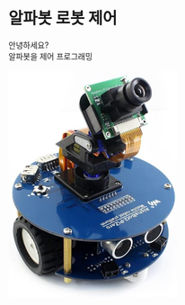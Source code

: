 # 알파봇 로봇 제어 

안녕하세요?\
알파봇을 제어 프로그래밍\
<br/>
<img src="/image/alphabot_01.jpg" width="300px"/>

[//]: # (Image References)
[alphabot]: /image/alphabot_01.jpg "This is a alphabot."

